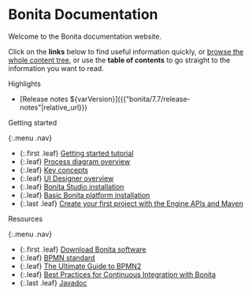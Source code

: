#  Bonita Documentation

Welcome to the Bonita documentation website.

Click on the **links** below to find useful information quickly, or [browse the whole content tree]({{"bonita/7.7/taxonomy"|relative_url}}), or use the **table of contents** to go straight to the information you want to read.


<!-- {::options parse_block_html="true" /} -->

<div class="col-md-4">
<div class="panel panel-default">
<div class="panel-heading"> Highlights 
</div>
<div class="panel-body">
<div class="menu-block-wrapper">

 <!-- {:.menu .nav} -->
*  <!-- {:.first .leaf} -->  [Release notes ${varVersion}]({{"bonita/7.7/release-notes"|relative_url}})


</div>
</div>
</div>
</div>

<div class="col-md-4">
<div class="panel panel-default">
<div class="panel-heading">Getting started
</div>
<div class="panel-body">
<div class="menu-block-wrapper">

  {:.menu .nav}  
*  {:.first .leaf}  [Getting started tutorial]({{"bonita/7.7/application-and-process-design/application-and-process-design-overview/getting-started-tutorial"|relative_url}})
*  {:.leaf}  [Process diagram overview]({{"bonita/7.7/application-and-process-design/process-modeling/diagrams/diagram-overview"|relative_url}})
*  {:.leaf}  [Key concepts]({{"bonita/7.7/application-and-process-design/application-and-process-design-overview/key-concepts"|relative_url}})
*  {:.leaf}  [UI Designer overview]({{"bonita/7.7/application-and-process-design/page-and-form-development/ui-designer/ui-designer-overview"|relative_url}})
*  {:.leaf}  [Bonita Studio installation]({{"bonita/7.7/installation/bonita-bpm-studio-installation"|relative_url}})
*  {:.leaf}  [Basic Bonita platform installation]({{"bonita/7.7/installation/basic-bonita-platform-installation/tomcat-bundle"|relative_url}})
*  {:.last .leaf}  [Create your first project with the Engine APIs and Maven]({{"bonita/7.7/development/engine-api/create-your-first-project-with-the-engine-apis-and-maven"|relative_url}})


</div>
</div>
</div>
</div>
<div class="col-md-4">
<div class="panel panel-default">
<div class="panel-heading">Resources
</div>
<div class="panel-body">
<div class="menu-block-wrapper menu-name-menu-quicklinks">

 {:.menu .nav} 
*  {:.first .leaf}  [Download Bonita software](http://www.bonitasoft.com/how-we-do-it/downloads)
*  {:.leaf}  [BPMN standard](http://www.bpmn.org/)
*  {:.leaf}  [The Ultimate Guide to BPMN2](http://www.bonitasoft.com/for-you-to-read/bpm-library/ultimate-guide-bpmn)
*  {:.leaf}  [Best Practices for Continuous Integration with Bonita](http://www.bonitasoft.com/for-you-to-read/bpm-library/best-practices-continuous-integration-bonita-bpm)
*  {:.last .leaf}  [Javadoc](http://documentation.bonitasoft.com/javadoc/api/${varVersion}/index.html)


</div>
</div>
</div>
</div>